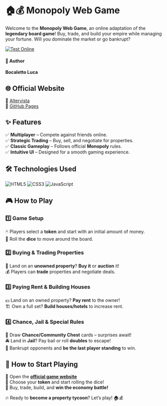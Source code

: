 # 🏠💰 Monopoly Web Game  

Welcome to the **Monopoly Web Game**, an online adaptation of the **legendary board game**! Buy, trade, and build your empire while managing your fortune. Will you dominate the market or go bankrupt?  

[![Test Online](https://img.shields.io/badge/Test%20Online-Click%20Here-brightgreen?style=for-the-badge)](https://bocaletto-luca.github.io/Monopoly-Multiplayer/)

#### 👤 Author  
**Bocaletto Luca**  

## 🌐 Official Website  
🔗 [Altervista](https://bocalettoluca.altervista.org)  
🔗 [GitHub Pages](https://bocaletto-luca.github.io)  

## ✨ Features  
✅ **Multiplayer** – Compete against friends online.  
✅ **Strategic Trading** – Buy, sell, and negotiate for properties.  
✅ **Classic Gameplay** – Follows official **Monopoly** rules.  
✅ **Intuitive UI** – Designed for a smooth gaming experience.  

## 🛠️ Technologies Used  
<p align="left">
  <img src="https://img.shields.io/badge/HTML5-%23E34F26.svg?style=for-the-badge&logo=html5&logoColor=white" alt="HTML5">
  <img src="https://img.shields.io/badge/CSS3-%231572B6.svg?style=for-the-badge&logo=css3&logoColor=white" alt="CSS3">
  <img src="https://img.shields.io/badge/JavaScript-%23F7DF1E.svg?style=for-the-badge&logo=javascript&logoColor=black" alt="JavaScript">
</p>  

## 🎮 How to Play  

### **1️⃣ Game Setup**  
🃏 Players select a **token** and start with an initial amount of money.  
🎲 Roll the **dice** to move around the board.  

### **2️⃣ Buying & Trading Properties**  
🏡 Land on an **unowned property**? **Buy it** or **auction** it!  
💰 Players can **trade** properties and negotiate deals.  

### **3️⃣ Paying Rent & Building Houses**  
💵 Land on an owned property? **Pay rent** to the owner!  
🏗️ Own a full set? **Build houses/hotels** to increase rent.  

### **4️⃣ Chance, Jail & Special Rules**  
🎴 Draw **Chance/Community Chest** cards – surprises await!  
🚔 Land in **Jail**? Pay bail or roll **doubles** to escape!  
🏦 Bankrupt opponents and **be the last player standing** to win.  

## 🚀 How to Start Playing  
🔹 Open the **[official game website](https://bocaletto-luca.github.io)**  
🔹 Choose your **token** and start rolling the dice!  
🔹 Buy, trade, build, and **win the economy battle!**  

🔥 Ready to **become a property tycoon**? Let’s play! 🏠💰  
